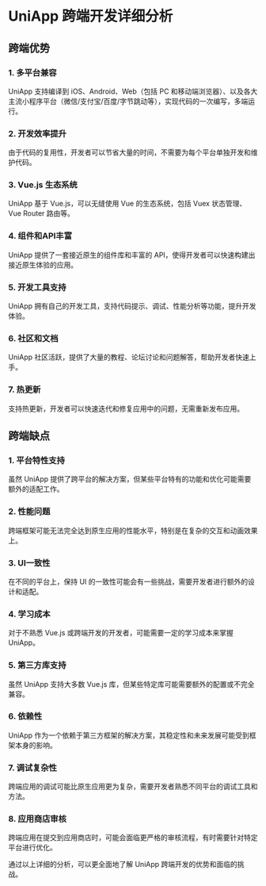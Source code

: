 # UniApp 跨端开发详细分析
<!-- more -->
## 跨端优势

### 1. 多平台兼容
UniApp 支持编译到 iOS、Android、Web（包括 PC 和移动端浏览器）、以及各大主流小程序平台（微信/支付宝/百度/字节跳动等），实现代码的一次编写，多端运行。

### 2. 开发效率提升
由于代码的复用性，开发者可以节省大量的时间，不需要为每个平台单独开发和维护代码。

### 3. Vue.js 生态系统
UniApp 基于 Vue.js，可以无缝使用 Vue 的生态系统，包括 Vuex 状态管理、Vue Router 路由等。

### 4. 组件和API丰富
UniApp 提供了一套接近原生的组件库和丰富的 API，使得开发者可以快速构建出接近原生体验的应用。

### 5. 开发工具支持
UniApp 拥有自己的开发工具，支持代码提示、调试、性能分析等功能，提升开发体验。

### 6. 社区和文档
UniApp 社区活跃，提供了大量的教程、论坛讨论和问题解答，帮助开发者快速上手。

### 7. 热更新
支持热更新，开发者可以快速迭代和修复应用中的问题，无需重新发布应用。

## 跨端缺点

### 1. 平台特性支持
虽然 UniApp 提供了跨平台的解决方案，但某些平台特有的功能和优化可能需要额外的适配工作。

### 2. 性能问题
跨端框架可能无法完全达到原生应用的性能水平，特别是在复杂的交互和动画效果上。

### 3. UI一致性
在不同的平台上，保持 UI 的一致性可能会有一些挑战，需要开发者进行额外的设计和适配。

### 4. 学习成本
对于不熟悉 Vue.js 或跨端开发的开发者，可能需要一定的学习成本来掌握 UniApp。

### 5. 第三方库支持
虽然 UniApp 支持大多数 Vue.js 库，但某些特定库可能需要额外的配置或不完全兼容。

### 6. 依赖性
UniApp 作为一个依赖于第三方框架的解决方案，其稳定性和未来发展可能受到框架本身的影响。

### 7. 调试复杂性
跨端应用的调试可能比原生应用更为复杂，需要开发者熟悉不同平台的调试工具和方法。

### 8. 应用商店审核
跨端应用在提交到应用商店时，可能会面临更严格的审核流程，有时需要针对特定平台进行优化。

通过以上详细的分析，可以更全面地了解 UniApp 跨端开发的优势和面临的挑战。